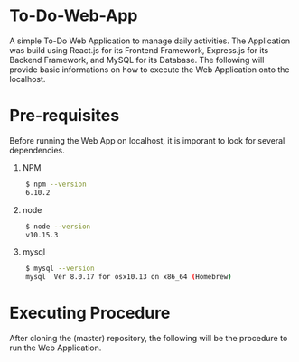 # To-Do-Web-App

A simple To-Do Web Application to manage daily activities. The Application was build using React.js for its Frontend Framework, Express.js for its Backend Framework, and MySQL for its Database. The following will provide basic informations on how to execute the Web Application onto the localhost.

# Pre-requisites

Before running the Web App on localhost, it is imporant to look for several dependencies.

1. NPM
```sh
    $ npm --version
    6.10.2
```

2. node
```sh
    $ node --version
    v10.15.3
```

3. mysql
```sh
    $ mysql --version
    mysql  Ver 8.0.17 for osx10.13 on x86_64 (Homebrew)
```

# Executing Procedure

After cloning the (master) repository, the following will be the procedure to run the Web Application.

